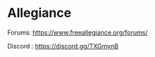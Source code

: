 Allegiance
==========
Forums: https://www.freeallegiance.org/forums/

Discord : https://discord.gg/TXGmynB


